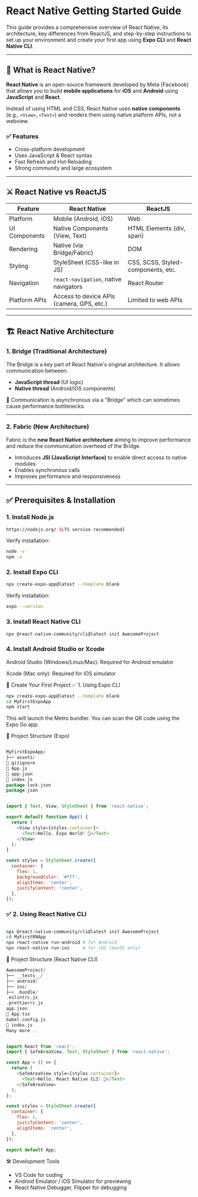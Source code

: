 # React Native Getting Started Guide

This guide provides a comprehensive overview of React Native, its architecture, key differences from ReactJS, and step-by-step instructions to set up your environment and create your first app using **Expo CLI** and **React Native CLI**.

---

## 📌 What is React Native?

**React Native** is an open-source framework developed by Meta (Facebook) that allows you to build **mobile applications** for **iOS** and **Android** using **JavaScript** and **React**.

Instead of using HTML and CSS, React Native uses **native components** (e.g., `<View>`, `<Text>`) and renders them using native platform APIs, not a webview.

### ✅ Features
- Cross-platform development
- Uses JavaScript & React syntax
- Fast Refresh and Hot Reloading
- Strong community and large ecosystem

---

## ⚔️ React Native vs ReactJS

| Feature              | React Native                                 | ReactJS                                      |
|---------------------|----------------------------------------------|----------------------------------------------|
| Platform             | Mobile (Android, iOS)                        | Web                                           |
| UI Components        | Native Components (View, Text)               | HTML Elements (div, span)                    |
| Rendering            | Native (via Bridge/Fabric)                   | DOM                                           |
| Styling              | StyleSheet (CSS-like in JS)                  | CSS, SCSS, Styled-components, etc.           |
| Navigation           | `react-navigation`, native navigators        | React Router                                 |
| Platform APIs        | Access to device APIs (camera, GPS, etc.)    | Limited to web APIs                          |

---

## 🏗️ React Native Architecture

### 1. **Bridge (Traditional Architecture)**

The Bridge is a key part of React Native's original architecture. It allows communication between:

- **JavaScript thread** (UI logic)
- **Native thread** (Android/iOS components)

🧠 Communication is asynchronous via a "Bridge" which can sometimes cause performance bottlenecks.

---

### 2. **Fabric (New Architecture)**

Fabric is the **new React Native architecture** aiming to improve performance and reduce the communication overhead of the Bridge.

- Introduces **JSI (JavaScript Interface)** to enable direct access to native modules
- Enables synchronous calls
- Improves performance and responsiveness

---

## ✅ Prerequisites & Installation

### 1. Install Node.js

```bash
https://nodejs.org/ (LTS version recommended)

```

Verify installation:

```bash
node -v
npm -v

```

### 2. Install Expo CLI
```bash
npx create-expo-app@latest --template blank
```

Verify installation:

```bash
expo --version
```

### 3. Install React Native CLI
```bash
npx @react-native-community/cli@latest init AwesomeProject
```

### 4. Install Android Studio or Xcode

Android Studio (Windows/Linux/Mac): Required for Android emulator

Xcode (Mac only): Required for iOS simulator

🚀 Create Your First Project
✅ 1. Using Expo CLI
```bash
npx create-expo-app@latest --template blank
cd MyFirstExpoApp
npm start
```

This will launch the Metro bundler. You can scan the QR code using the Expo Go app.

📂 Project Structure (Expo)

```go

MyFirstExpoApp/
├── assets/
📄.gitignore
📄 App.js
📄 app.json
📄 index.js
package-lock.json
package.json


```

```js

import { Text, View, StyleSheet } from 'react-native';

export default function App() {
  return (
    <View style={styles.container}>
      <Text>Hello, Expo World! 🚀</Text>
    </View>
  );
}

const styles = StyleSheet.create({
  container: {
    flex: 1,
    backgroundColor: '#fff',
    alignItems: 'center',
    justifyContent: 'center',
  },
});

```

### ✅ 2. Using React Native CLI

```bash

npx @react-native-community/cli@latest init AwesomeProject
cd MyFirstRNApp
npx react-native run-android # for Android
npx react-native run-ios     # for iOS (macOS only)

```
📂 Project Structure (React Native CLI)
```go
AwesomeProject/
├── __tests__/
├── android/
├── ios/
├── .bundle/
.eslintrc.js
.prettierrc.js
app.json
📄 App.tsx
babel.config.js
📄 index.js
Many more ..


```
```js

import React from 'react';
import { SafeAreaView, Text, StyleSheet } from 'react-native';

const App = () => {
  return (
    <SafeAreaView style={styles.container}>
      <Text>Hello, React Native CLI! 🎉</Text>
    </SafeAreaView>
  );
};

const styles = StyleSheet.create({
  container: {
    flex: 1,
    justifyContent: 'center',
    alignItems: 'center',
  },
});

export default App;

```
🛠️ Development Tools
* VS Code for coding
* Android Emulator / iOS Simulator for previewing
* React Native Debugger, Flipper for debugging
